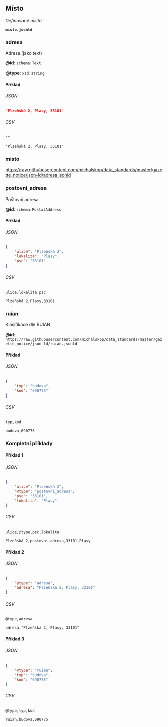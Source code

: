 ## Místo

*Definované místo*

**`misto.jsonld`**

### adresa

Adresa (jako text)

**@id**: `schema:Text`

**@type**: `xsd:string`

#### Příklad


###### JSON


```json
"Plzeňská 2, Plasy, 33101"
```
###### CSV


```csv
""

"Plzeňská 2, Plasy, 33101"
```
### misto

https://raw.githubusercontent.com/michalskop/data_standards/master/gazette_notice/json-ld/adresa.jsonld

### postovni_adresa

Poštovní adresa

**@id**: `schema:PostalAddress`

#### Příklad


###### JSON


```json
{
    "ulice": "Plzeňská 2",
    "lokalita": "Plasy",
    "psc": "33101"
}
```
###### CSV


```csv
ulice,lokalita,psc

Plzeňská 2,Plasy,33101
```
### ruian

Klasifikace dle RÚIAN

**@id**: `https://raw.githubusercontent.com/michalskop/data_standards/master/gazette_notice/json-ld/ruian.jsonld`

#### Příklad


###### JSON


```json
{
    "typ": "budova",
    "kod": "690775"
}
```
###### CSV


```csv
typ,kod

budova,690775
```
### Kompletní příklady


#### Příklad 1


###### JSON


```json
{
    "ulice": "Plzeňská 2",
    "@type": "postovni_adresa",
    "psc": "33101",
    "lokalita": "Plasy"
}
```


###### CSV


```csv
ulice,@type,psc,lokalita

Plzeňská 2,postovni_adresa,33101,Plasy
```
#### Příklad 2


###### JSON


```json
{
    "@type": "adresa",
    "adresa": "Plzeňská 2, Plasy, 33101"
}
```


###### CSV


```csv
@type,adresa

adresa,"Plzeňská 2, Plasy, 33101"
```
#### Příklad 3


###### JSON


```json
{
    "@type": "ruian",
    "typ": "budova",
    "kod": "690775"
}
```


###### CSV


```csv
@type,typ,kod

ruian,budova,690775
```
